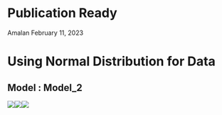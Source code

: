 Publication Ready
================
Amalan
February 11, 2023

# Using Normal Distribution for Data

## Model : Model_2

![](C:/Work/PhD/Simulation/RS_vs_OS_vs_MROS/Logistic_Regression/Two_Variable/Normal_Distribution/Publication_Ready/Model_2/r1_Publication_Ready_files/figure-gfm/Identical%20r0%20Plots-1.png)<!-- -->![](C:/Work/PhD/Simulation/RS_vs_OS_vs_MROS/Logistic_Regression/Two_Variable/Normal_Distribution/Publication_Ready/Model_2/r1_Publication_Ready_files/figure-gfm/Identical%20r0%20Plots-2.png)<!-- -->![](C:/Work/PhD/Simulation/RS_vs_OS_vs_MROS/Logistic_Regression/Two_Variable/Normal_Distribution/Publication_Ready/Model_2/r1_Publication_Ready_files/figure-gfm/Identical%20r0%20Plots-3.png)<!-- -->
